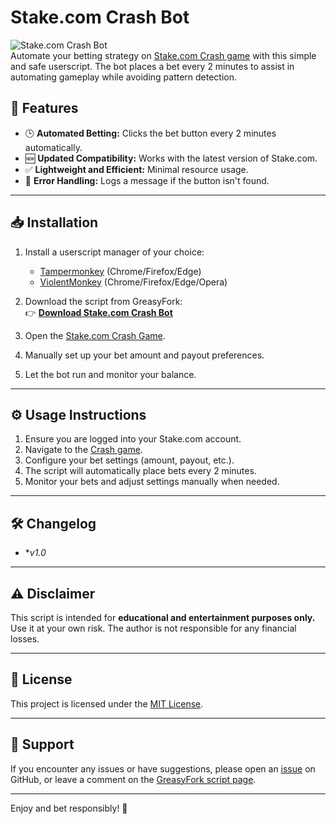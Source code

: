 # Stake.com Crash Bot

![Stake.com Crash Bot](https://img.shields.io/badge/Stake.com-Crash%20Bot-green)  
Automate your betting strategy on [Stake.com Crash game](https://stake.com/casino/games/crash) with this simple and safe userscript. The bot places a bet every 2 minutes to assist in automating gameplay while avoiding pattern detection.

## 🚀 Features

- 🕒 **Automated Betting:** Clicks the bet button every 2 minutes automatically.
- 🆕 **Updated Compatibility:** Works with the latest version of Stake.com.
- ✅ **Lightweight and Efficient:** Minimal resource usage.
- 🔔 **Error Handling:** Logs a message if the button isn't found.

---

## 📥 Installation

1. Install a userscript manager of your choice:
   - [Tampermonkey](https://www.tampermonkey.net/) (Chrome/Firefox/Edge)
   - [ViolentMonkey](https://violentmonkey.github.io/get-it/) (Chrome/Firefox/Edge/Opera)

2. Download the script from GreasyFork:  
   👉 **[Download Stake.com Crash Bot](https://greasyfork.org/en/scripts/524770-stake-com-crash-bot)**

3. Open the [Stake.com Crash Game](https://stake.com/casino/games/crash).

4. Manually set up your bet amount and payout preferences.

5. Let the bot run and monitor your balance.

---

## ⚙️ Usage Instructions

1. Ensure you are logged into your Stake.com account.
2. Navigate to the [Crash game](https://stake.com/casino/games/crash).
3. Configure your bet settings (amount, payout, etc.).
4. The script will automatically place bets every 2 minutes.
5. Monitor your bets and adjust settings manually when needed.

---

## 🛠 Changelog

- **v1.0*  

---

## ⚠️ Disclaimer

This script is intended for **educational and entertainment purposes only.**  
Use it at your own risk. The author is not responsible for any financial losses.

---

## 📝 License

This project is licensed under the [MIT License](LICENSE).

---

## 📩 Support

If you encounter any issues or have suggestions, please open an [issue](https://github.com/beautifulbran/stake-crash-bot/issues) on GitHub, or leave a comment on the [GreasyFork script page](https://greasyfork.org/en/scripts/524770-stake-com-crash-bot).

---

Enjoy and bet responsibly! 🎰
